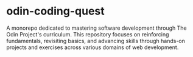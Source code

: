 # odin-coding-quest
A monorepo dedicated to mastering software development through The Odin Project's curriculum. This repository focuses on reinforcing fundamentals, revisiting basics, and advancing skills through hands-on projects and exercises across various domains of web development.
